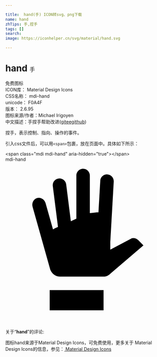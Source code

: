 ```yaml
---

title:  hand(手) ICON转svg、png下载
name: hand
zhTips: 手,捏手
tags: []
search: 
image: https://iconhelper.cn/svg/material/hand.svg

---
```


# hand  <small style="font-size: 60%;font-weight: 100">手</small>


<div class="detail-page">
<p>
<span><span class="badge-success badge">免费图标</span> </span>
<br/>
<span>
ICON库：
<span class="badge-secondary badge">Material Design Icons</span> 
</span>
<br/>
<span>
CSS名称：
<span class="badge-secondary badge">mdi-hand</span> 
</span>
<br/>
<span>
unicode：
<span class="badge-secondary badge">F0A4F</span> 
<copy-btn content='F0A4F' btn-title=""></copy-btn>
<copy-btn :content='String.fromCodePoint(parseInt("F0A4F", 16))' btn-title="复制U"></copy-btn>
</span>
<br/>
<span>
版本：
<span class="badge-secondary badge">2.6.95</span> 
</span>
<br/>
<span>图标来源/作者：<span class="badge-light badge">Michael Irigoyen</span></span> 
<br/>
<span class="zh-detail">中文描述：<span class="badge-primary badge">手</span><span class="badge-primary badge">捏手</span><span class="help-link"><span>帮助改进</span>(<a href="https://gitee.com/liuwave/icon-helper/edit/master/json/material/hand.json" target="_blank" rel="noopener noreferrer">gitee</a><a href="https://github.com/liuwave/icon-helper/edit/master/json/material/hand.json" target="_blank" rel="noopener noreferrer">github</a></span>)</span><br/>
</p>
</div><div class="description description alert alert-light">捏手，表示控制、指向、操作的事件。</div>
<div class="alert alert-dark">
  <i class="mdi mdi-hand mdi-48px"></i>
  <i class="mdi mdi-hand mdi-36px"></i>
  <i class="mdi mdi-hand mdi-24px"></i>
  <i class="mdi mdi-hand mdi-18px"></i>
</div>
<div>
  <p>引入css文件后，可以用<code>&lt;span&gt;</code>包裹，放在页面中。具体如下所示：    
  </p>
  <div class="alert alert-primary" style="font-size: 14px">
    &lt;span class="mdi mdi-hand" aria-hidden="true"&gt;&lt;/span&gt;
    <copy-btn content='<span class="mdi mdi-hand" aria-hidden="true"></span>'></copy-btn>
  </div>
  <div class="alert alert-secondary">
    <i class="mdi mdi-hand"
    style="font-size: 24px"
    aria-hidden="true"></i> mdi-hand
    <copy-btn content="mdi-hand" btn-title="复制图标名称"></copy-btn>
  </div>
</div>
<div id="svg" class="svg-wrap">
<svg xmlns="http://www.w3.org/2000/svg" viewBox="0 0 24 24"><path d="M6.58,19H14.58V22H6.58V19M19.74,11.6C19.55,11.4 19.29,11.28 19,11.28L18.78,11.31L15.58,13V11.83L16.09,2.9C16.12,2.35 15.7,1.87 15.15,1.84C14.6,1.81 14.12,2.23 14.09,2.78L13.82,7.47H13.58L12.54,7.58V2A1,1 0 0,0 11.54,1C11,1 10.54,1.45 10.54,2V8.41L9.72,8.78L9.03,3.32C8.96,2.77 8.46,2.38 7.91,2.45C7.36,2.5 6.97,3 7.04,3.57L7.81,9.63L7.43,9.8C7.3,9.85 7.18,9.93 7.07,10L5.97,6.11C5.81,5.54 5.25,5.2 4.71,5.34C4.18,5.5 3.88,6.08 4.04,6.65L6.61,15.77C6.61,15.8 6.63,15.84 6.64,15.87L6.67,16H6.68C6.9,16.57 7.47,17 8.08,17H14.58C14.97,17 15.32,16.84 15.58,16.57L20.5,12.37L19.74,11.6Z" /></svg>
</div>
<detail full-name='mdi-hand'></detail>
<div class="icon-detail__container">
<p>关于“<b>hand</b>”的评论:</p>
</div>
<Vssue title="关于“hand”的评论" />    
<div><p>图标hand来源于Material Design Icons，可免费使用，更多关于 Material Design Icons的信息，参见：<a target="_blank" href="https://iconhelper.cn/material.html"> Material Design Icons</a>
</p></div>
